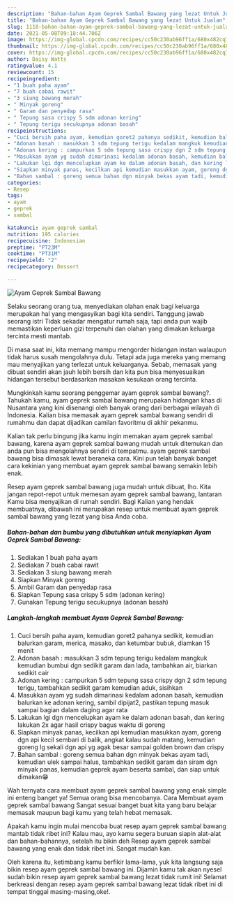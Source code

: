 ```yaml
---
description: "Bahan-bahan Ayam Geprek Sambal Bawang yang lezat Untuk Jualan"
title: "Bahan-bahan Ayam Geprek Sambal Bawang yang lezat Untuk Jualan"
slug: 1118-bahan-bahan-ayam-geprek-sambal-bawang-yang-lezat-untuk-jualan
date: 2021-05-08T09:18:44.706Z
image: https://img-global.cpcdn.com/recipes/cc50c230ab96ff1a/680x482cq70/ayam-geprek-sambal-bawang-foto-resep-utama.jpg
thumbnail: https://img-global.cpcdn.com/recipes/cc50c230ab96ff1a/680x482cq70/ayam-geprek-sambal-bawang-foto-resep-utama.jpg
cover: https://img-global.cpcdn.com/recipes/cc50c230ab96ff1a/680x482cq70/ayam-geprek-sambal-bawang-foto-resep-utama.jpg
author: Daisy Watts
ratingvalue: 4.1
reviewcount: 15
recipeingredient:
- "1 buah paha ayam"
- "7 buah cabai rawit"
- "3 siung bawang merah"
- " Minyak goreng"
- " Garam dan penyedap rasa"
- " Tepung sasa crispy 5 sdm adonan kering"
- " Tepung terigu secukupnya adonan basah"
recipeinstructions:
- "Cuci bersih paha ayam, kemudian goret2 pahanya sedikit, kemudian balurkan garam, merica, masako, dan ketumbar bubuk, diamkan 15 menit"
- "Adonan basah : masukkan 3 sdm tepung terigu kedalam mangkuk kemudian bumbui dgn sedikit garam dan lada, tambahkan air, biarkan sedikit cair"
- "Adonan kering : campurkan 5 sdm tepung sasa crispy dgn 2 sdm tepung terigu, tambahkan sedikit garam kemudian aduk, sisihkan"
- "Masukkan ayam yg sudah dimarinasi kedalam adonan basah, kemudian balurkan ke adonan kering, sambil dipijat2, pastikan tepung masuk sampai bagian dalam daging agar rata"
- "Lakukan lgi dgn mencelupkan ayam ke dalam adonan basah, dan kering lakukan 2x agar hasil crispy bagus waktu di goreng"
- "Siapkan minyak panas, kecilkan api kemudian masukkan ayam, goreng dgn api kecil sembari di balik, angkat kalau sudah matang, kemudian goreng lg sekali dgn api yg agak besar sampai golden brown dan crispy"
- "Bahan sambal : goreng semua bahan dgn minyak bekas ayam tadi, kemudian ulek sampai halus, tambahkan sedikit garam dan siram dgn minyak panas, kemudian geprek ayam beserta sambal, dan siap untuk dimakan😁"
categories:
- Resep
tags:
- ayam
- geprek
- sambal

katakunci: ayam geprek sambal 
nutrition: 195 calories
recipecuisine: Indonesian
preptime: "PT23M"
cooktime: "PT31M"
recipeyield: "2"
recipecategory: Dessert

---
```



![Ayam Geprek Sambal Bawang](https://img-global.cpcdn.com/recipes/cc50c230ab96ff1a/680x482cq70/ayam-geprek-sambal-bawang-foto-resep-utama.jpg)

Selaku seorang orang tua, menyediakan olahan enak bagi keluarga merupakan hal yang mengasyikan bagi kita sendiri. Tanggung jawab seorang istri Tidak sekadar mengatur rumah saja, tapi anda pun wajib memastikan keperluan gizi terpenuhi dan olahan yang dimakan keluarga tercinta mesti mantab.

Di masa  saat ini, kita memang mampu mengorder hidangan instan walaupun tidak harus susah mengolahnya dulu. Tetapi ada juga mereka yang memang mau menyajikan yang terlezat untuk keluarganya. Sebab, memasak yang dibuat sendiri akan jauh lebih bersih dan kita pun bisa menyesuaikan hidangan tersebut berdasarkan masakan kesukaan orang tercinta. 



Mungkinkah kamu seorang penggemar ayam geprek sambal bawang?. Tahukah kamu, ayam geprek sambal bawang merupakan hidangan khas di Nusantara yang kini disenangi oleh banyak orang dari berbagai wilayah di Indonesia. Kalian bisa memasak ayam geprek sambal bawang sendiri di rumahmu dan dapat dijadikan camilan favoritmu di akhir pekanmu.

Kalian tak perlu bingung jika kamu ingin memakan ayam geprek sambal bawang, karena ayam geprek sambal bawang mudah untuk ditemukan dan anda pun bisa mengolahnya sendiri di tempatmu. ayam geprek sambal bawang bisa dimasak lewat beraneka cara. Kini pun telah banyak banget cara kekinian yang membuat ayam geprek sambal bawang semakin lebih enak.

Resep ayam geprek sambal bawang juga mudah untuk dibuat, lho. Kita jangan repot-repot untuk memesan ayam geprek sambal bawang, lantaran Kamu bisa menyajikan di rumah sendiri. Bagi Kalian yang hendak membuatnya, dibawah ini merupakan resep untuk membuat ayam geprek sambal bawang yang lezat yang bisa Anda coba.

<!--inarticleads1-->

##### Bahan-bahan dan bumbu yang dibutuhkan untuk menyiapkan Ayam Geprek Sambal Bawang:

1. Sediakan 1 buah paha ayam
1. Sediakan 7 buah cabai rawit
1. Sediakan 3 siung bawang merah
1. Siapkan  Minyak goreng
1. Ambil  Garam dan penyedap rasa
1. Siapkan  Tepung sasa crispy 5 sdm (adonan kering)
1. Gunakan  Tepung terigu secukupnya (adonan basah)




<!--inarticleads2-->

##### Langkah-langkah membuat Ayam Geprek Sambal Bawang:

1. Cuci bersih paha ayam, kemudian goret2 pahanya sedikit, kemudian balurkan garam, merica, masako, dan ketumbar bubuk, diamkan 15 menit
1. Adonan basah : masukkan 3 sdm tepung terigu kedalam mangkuk kemudian bumbui dgn sedikit garam dan lada, tambahkan air, biarkan sedikit cair
1. Adonan kering : campurkan 5 sdm tepung sasa crispy dgn 2 sdm tepung terigu, tambahkan sedikit garam kemudian aduk, sisihkan
1. Masukkan ayam yg sudah dimarinasi kedalam adonan basah, kemudian balurkan ke adonan kering, sambil dipijat2, pastikan tepung masuk sampai bagian dalam daging agar rata
1. Lakukan lgi dgn mencelupkan ayam ke dalam adonan basah, dan kering lakukan 2x agar hasil crispy bagus waktu di goreng
1. Siapkan minyak panas, kecilkan api kemudian masukkan ayam, goreng dgn api kecil sembari di balik, angkat kalau sudah matang, kemudian goreng lg sekali dgn api yg agak besar sampai golden brown dan crispy
1. Bahan sambal : goreng semua bahan dgn minyak bekas ayam tadi, kemudian ulek sampai halus, tambahkan sedikit garam dan siram dgn minyak panas, kemudian geprek ayam beserta sambal, dan siap untuk dimakan😁




Wah ternyata cara membuat ayam geprek sambal bawang yang enak simple ini enteng banget ya! Semua orang bisa mencobanya. Cara Membuat ayam geprek sambal bawang Sangat sesuai banget buat kita yang baru belajar memasak maupun bagi kamu yang telah hebat memasak.

Apakah kamu ingin mulai mencoba buat resep ayam geprek sambal bawang mantab tidak ribet ini? Kalau mau, ayo kamu segera buruan siapin alat-alat dan bahan-bahannya, setelah itu bikin deh Resep ayam geprek sambal bawang yang enak dan tidak ribet ini. Sangat mudah kan. 

Oleh karena itu, ketimbang kamu berfikir lama-lama, yuk kita langsung saja bikin resep ayam geprek sambal bawang ini. Dijamin kamu tak akan nyesel sudah bikin resep ayam geprek sambal bawang lezat tidak rumit ini! Selamat berkreasi dengan resep ayam geprek sambal bawang lezat tidak ribet ini di tempat tinggal masing-masing,oke!.

